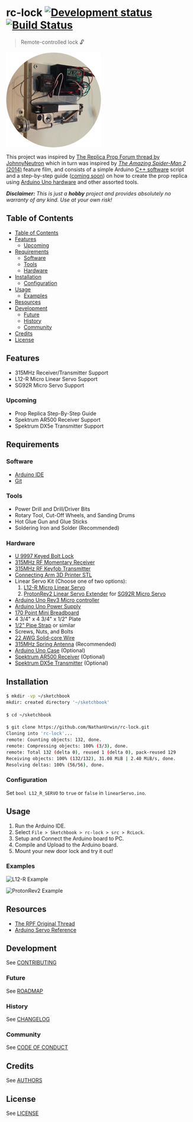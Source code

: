 # rc-lock [![Development status](https://img.shields.io/badge/status-planning-red.svg)](ROADMAP.md) [![Build Status](https://travis-ci.com/NathanUrwin/rc-lock.svg?branch=master)](https://travis-ci.com/NathanUrwin/rc-lock)

> Remote-controlled lock :unlock:

![L12-R](images/L12-R-256.png "L12-R")

This project was inspired by [The Replica Prop Forum thread by JohnnyNeutron](https://www.therpf.com/showthread.php?t=245997)
which in turn was inspired by [*The Amazing Spider-Man 2* (2014)](https://www.imdb.com/title/tt1872181/)
feature film, and consists of a simple Arduino [C++ software](https://github.com/trending/c++)
script and a step-by-step guide ([coming soon](#upcoming)) on how to create the prop replica using
[Arduino Uno hardware](https://www.arduino.cc/) and other assorted tools.

_**Disclaimer:** This is just a **hobby** project and provides absolutely no
warranty of any kind. Use at your own risk!_

## Table of Contents

- [Table of Contents](#table-of-contents)
- [Features](#features)
  - [Upcoming](#upcoming)
- [Requirements](#requirements)
  - [Software](#software)
  - [Tools](#tools)
  - [Hardware](#hardware)
- [Installation](#installation)
  - [Configuration](#configuration)
- [Usage](#usage)
  - [Examples](#examples)
- [Resources](#resources)
- [Development](#development)
  - [Future](#future)
  - [History](#history)
  - [Community](#community)
- [Credits](#credits)
- [License](#license)

## Features

- 315MHz Receiver/Transmitter Support
- L12-R Micro Linear Servo Support
- SG92R Micro Servo Support

### Upcoming

- Prop Replica Step-By-Step Guide
- Spektrum AR500 Receiver Support
- Spektrum DX5e Transmitter Support

## Requirements

### Software

- [Arduino IDE](https://www.arduino.cc/en/Main/Software)
- [Git](https://git-scm.com/downloads)

### Tools

- Power Drill and Drill/Driver Bits
- Rotary Tool, Cut-Off Wheels, and Sanding Drums
- Hot Glue Gun and Glue Sticks
- Soldering Iron and Solder (Recommended)

### Hardware

- [U 9997 Keyed Bolt Lock](https://duckduckgo.com/?q=U+9997+Keyed+Bolt+Lock)
- [315MHz RF Momentary Receiver](https://www.adafruit.com/products/1096)
- [315MHz RF Keyfob Transmitter](https://www.adafruit.com/products/1095)
- [Connecting Arm 3D Printer STL](https://www.thingiverse.com/download:1661462)
- Linear Servo Kit (Choose one of two options):
  1. [L12-R Micro Linear Servo](https://www.actuonix.com/L12-R-Linear-Servo-For-Radio-Control-p/l12-r.htm)
  2. [ProtonRev2 Linear Servo Extender](https://github.com/tscha70/3DPrinterSTLFiles/tree/master/Proton%20Rev%202%20-%20Easter%20Edition) for [SG92R Micro Servo](https://duckduckgo.com/?q=SG92R+Micro+Servo)
- [Arduino Uno Rev3 Micro controller](https://duckduckgo.com/?q=Arduino+Uno)
- [Arduino Uno Power Supply](https://duckduckgo.com/?q=arduino+uno+power+supply)
- [170 Point Mini Breadboard](https://duckduckgo.com/?q=170+point+mini+breadboard)
- 4 3/4" x 4 3/4" x 1/2" Plate
- [1/2" Pipe Strap](https://duckduckgo.com/?q=1%2F2+inch+pipe+strap) or similar
- Screws, Nuts, and Bolts
- [22 AWG Solid-core Wire](https://duckduckgo.com/?q=22+AWG+Solid-core+Wire)
- [315MHz Spring Antenna](https://duckduckgo.com/?q=315MHz+Spring+Antenna) (Recommended)
- [Arduino Uno Case](https://duckduckgo.com/?q=arduino+uno+case) (Optional)
- [Spektrum AR500 Receiver](http://www.spektrumrc.com/Products/Default.aspx?ProdId=SPMAR500) (Optional)
- [Spektrum DX5e Transmitter](http://www.spektrumrc.com/Products/Default.aspx?ProdId=SPM5500) (Optional)

## Installation

```bash
$ mkdir -vp ~/sketchbook
mkdir: created directory '~/sketchbook'

$ cd ~/sketchbook

$ git clone https://github.com/NathanUrwin/rc-lock.git
Cloning into 'rc-lock'...
remote: Counting objects: 132, done.
remote: Compressing objects: 100% (3/3), done.
remote: Total 132 (delta 0), reused 1 (delta 0), pack-reused 129
Receiving objects: 100% (132/132), 31.08 MiB | 2.40 MiB/s, done.
Resolving deltas: 100% (56/56), done.
```

### Configuration

Set `bool L12_R_SERVO` to `true` or `false` in `linearServo.ino`.

## Usage

1. Run the Arduino IDE.
2. Select `File > Sketchbook > rc-lock > src > RcLock`.
3. Setup and Connect the Arduino board to PC.
4. Compile and Upload to the Arduino board.
5. Mount your new door lock and try it out!

### Examples

![L12-R Example](images/L12-R.gif "L12-R Example")

![ProtonRev2 Example](images/ProtonRev2.gif "ProtonRev2 Example")

## Resources

- [The RPF Original Thread](http://www.therpf.com/showthread.php?t=245997)
- [Arduino Servo Reference](https://www.arduino.cc/en/Reference/Servo)

## Development

See [CONTRIBUTING](CONTRIBUTING.md)

### Future

See [ROADMAP](ROADMAP.md)

### History

See [CHANGELOG](CHANGELOG.md)

### Community

See [CODE OF CONDUCT](CODE_OF_CONDUCT.md)

## Credits

See [AUTHORS](AUTHORS.md)

## License

See [LICENSE](LICENSE)
